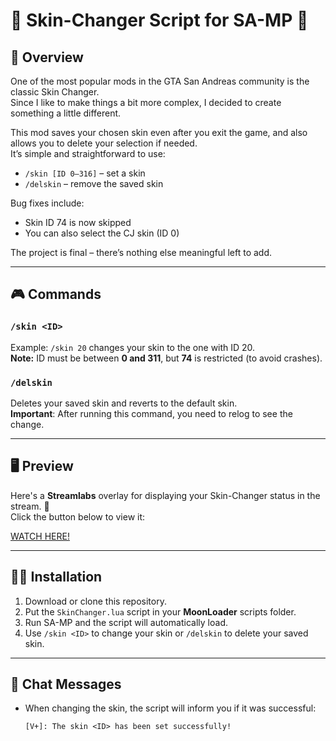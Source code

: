 # 👚 Skin-Changer Script for SA-MP 👕

## 📜 Overview
One of the most popular mods in the GTA San Andreas community is the classic Skin Changer.  
Since I like to make things a bit more complex, I decided to create something a little different.  

This mod saves your chosen skin even after you exit the game, and also allows you to delete your selection if needed.  
It’s simple and straightforward to use:  
- `/skin [ID 0–316]` – set a skin  
- `/delskin` – remove the saved skin  

Bug fixes include: 
- Skin ID 74 is now skipped
- You can also select the CJ skin (ID 0)  

The project is final – there’s nothing else meaningful left to add.

---

## 🎮 Commands

### `/skin <ID>`  
Example: `/skin 20` changes your skin to the one with ID 20.  
**Note:** ID must be between **0 and 311**, but **74** is restricted (to avoid crashes).

### `/delskin` 
Deletes your saved skin and reverts to the default skin.  
**Important**: After running this command, you need to relog to see the change.

---

## 🖥️ Preview

Here's a **Streamlabs** overlay for displaying your Skin-Changer status in the stream. 🚀  
Click the button below to view it:

[WATCH HERE!](https://streamable.com/ycwrwl)

---

## 🧑‍💻 Installation

1. Download or clone this repository.
2. Put the `SkinChanger.lua` script in your **MoonLoader** scripts folder.
3. Run SA-MP and the script will automatically load.
4. Use `/skin <ID>` to change your skin or `/delskin` to delete your saved skin.

---

## 💬 Chat Messages

- When changing the skin, the script will inform you if it was successful:
  ```text
  [V+]: The skin <ID> has been set successfully!
